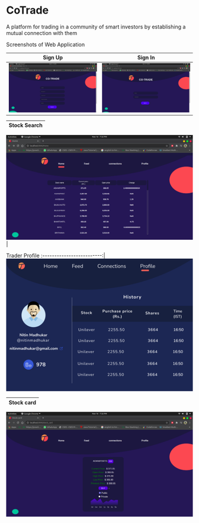 # CoTrade
A platform for trading in a community of smart investors by establishing a mutual connection with them

Screenshots of Web Application

Sign Up             |  Sign In
:-------------------------:|:-------------------------:
![](webscreenshots/signup.png)  |  ![](webscreenshots/login.png)

Stock Search            |  
:-------------------------:|

![](webscreenshots/home.png)  |

Trader Profile
:-------------------------:|
![](webscreenshots/feed.jpg)

Stock card            |   
:-------------------------:| 
![](webscreenshots/stock.png)   

